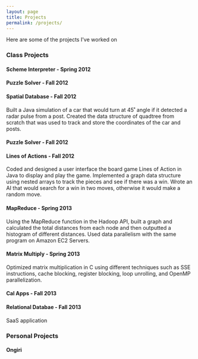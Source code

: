 ```yaml
---
layout: page
title: Projects
permalink: /projects/
---
```


Here are some of the projects I've worked on

### Class Projects

#### Scheme Interpreter - Spring 2012 


#### Puzzle Solver - Fall 2012 


#### Spatial Database - Fall 2012
Built a Java simulation of a car that would turn at 45˚ angle if it detected a radar pulse from a post. Created the data structure of quadtree from scratch that was used to track and store the coordinates of the car and posts.

#### Puzzle Solver - Fall 2012 

#### Lines of Actions - Fall 2012
Coded and designed a user interface the board game Lines of Action in Java to display and play the game. Implemented a graph data structure using nested arrays to track the pieces and see if there was a win. Wrote an AI that would search for a win in two moves, otherwise it would make a random move.

#### MapReduce - Spring 2013 
Using the MapReduce function in the Hadoop API, built a graph and calculated the total distances from each node and then outputted a histogram of different distances. Used data parallelism with the same program on Amazon EC2 Servers.

#### Matrix Multiply - Spring 2013 
Optimized matrix multiplication in C using different techniques such as SSE instructions, cache blocking, register blocking, loop unrolling, and OpenMP parallelization.

#### Cal Apps - Fall 2013 

#### Relational Databae - Fall 2013 

SaaS application 

### Personal Projects

#### Ongiri 

